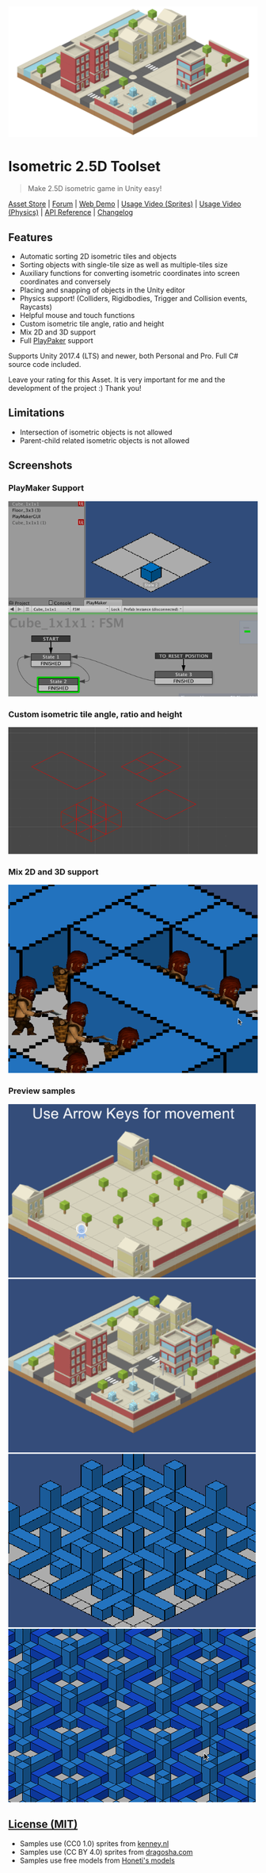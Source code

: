![](.github/images/title-icon.jpg)

# Isometric 2.5D Toolset

> Make 2.5D isometric game in Unity easy!

[Asset Store](https://assetstore.unity.com/packages/tools/sprite-management/isometric-2-5d-toolset-27851) |
[Forum](https://forum.unity.com/threads/isometric-2-5d-toolset.291418/) |
[Web Demo](https://blackmatov.github.io/unity-assets/isometric-toolset/demo) |
[Usage Video (Sprites)](http://www.youtube.com/watch?v=IwJ_ofKG9_Y) |
[Usage Video (Physics)](http://www.youtube.com/watch?v=wmXhyDHXYcM) |
[API Reference](Assets/IsoTools/Docs/API.md) |
[Changelog](Assets/IsoTools/Docs/CHANGELOG.md)

## Features

- Automatic sorting 2D isometric tiles and objects
- Sorting objects with single-tile size as well as multiple-tiles size
- Auxiliary functions for converting isometric coordinates into screen coordinates and conversely
- Placing and snapping of objects in the Unity editor
- Physics support! (Colliders, Rigidbodies, Trigger and Collision events, Raycasts)
- Helpful mouse and touch functions
- Custom isometric tile angle, ratio and height
- Mix 2D and 3D support
- Full [PlayPaker](https://assetstore.unity.com/packages/tools/visual-scripting/playmaker-368) support

Supports Unity 2017.4 (LTS) and newer, both Personal and Pro. Full C# source code included.

Leave your rating for this Asset. It is very important for me and the development of the project :) Thank you!

## Limitations

- Intersection of isometric objects is not allowed
- Parent-child related isometric objects is not allowed

## Screenshots

### PlayMaker Support
![](.github/images/play-maker.gif)

### Custom isometric tile angle, ratio and height
![](.github/images/custom-isometric.gif)

### Mix 2D and 3D support
![](.github/images/mix-2d-and-3d.gif)

### Preview samples
![](.github/images/sample-1.gif)
![](.github/images/sample-2.gif)
![](.github/images/sample-3.gif)
![](.github/images/sample-4.gif)

## [License (MIT)](./LICENSE.md)

* Samples use (CC0 1.0) sprites from [kenney.nl](http://www.kenney.nl/assets)
* Samples use (CC BY 4.0) sprites from [dragosha.com](http://dragosha.com/free)
* Samples use free models from [Honeti's models](https://assetstore.unity.com/packages/3d/characters/humanoids/fantasy/3-free-characters-18098)
